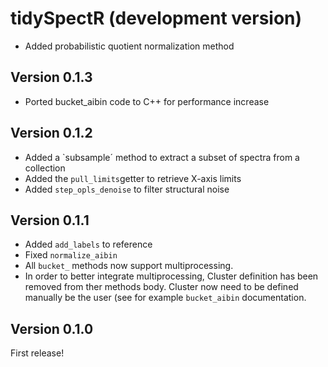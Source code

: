 # tidySpectR (development version)

 * Added probabilistic quotient normalization method

## Version 0.1.3

 * Ported bucket_aibin code to C++ for performance increase

## Version 0.1.2

 * Added a `subsample´ method to extract a subset of spectra from a collection
 * Added the `pull_limits`getter to retrieve X-axis limits
 * Added `step_opls_denoise` to filter structural noise

## Version 0.1.1

 * Added `add_labels` to reference
 * Fixed `normalize_aibin`
 * All `bucket_` methods now support multiprocessing. 
 * In order to better integrate multiprocessing, Cluster definition has been removed from ther methods body. Cluster now need to be defined manually be the user (see for example `bucket_aibin` documentation.

## Version 0.1.0

First release!